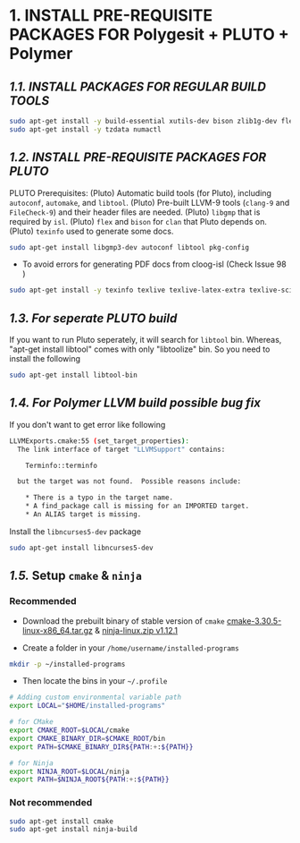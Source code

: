 # 1. INSTALL PRE-REQUISITE PACKAGES FOR Polygesit + PLUTO + Polymer


## _1.1. INSTALL PACKAGES FOR REGULAR BUILD TOOLS_

```sh
sudo apt-get install -y build-essential xutils-dev bison zlib1g-dev flex libglu1-mesa-dev
sudo apt-get install -y tzdata numactl
```


## _1.2. INSTALL PRE-REQUISITE PACKAGES FOR PLUTO_
PLUTO Prerequisites:
(Pluto) Automatic build tools (for Pluto), including `autoconf`, `automake`, and `libtool`.
(Pluto) Pre-built LLVM-9 tools (`clang-9` and `FileCheck-9`) and their header files are needed.
(Pluto) `libgmp` that is required by `isl`.
(Pluto) `flex` and `bison` for `clan` that Pluto depends on.
(Pluto) `texinfo` used to generate some docs.


```sh
sudo apt-get install libgmp3-dev autoconf libtool pkg-config
```


- To avoid errors for generating PDF docs from cloog-isl (Check Issue 98 )

```sh
sudo apt-get install -y texinfo texlive texlive-latex-extra texlive-science
```


## _1.3. For seperate PLUTO build_
If you want to run Pluto seperately, it will search for `libtool` bin. Whereas, "apt-get install libtool" comes with only "libtoolize" bin. So you need to install the following

```sh
sudo apt-get install libtool-bin
```

## _1.4. For Polymer LLVM build possible bug fix_

If you don't want to get error like following
```sh
LLVMExports.cmake:55 (set_target_properties):
  The link interface of target "LLVMSupport" contains:

    Terminfo::terminfo

  but the target was not found.  Possible reasons include:

    * There is a typo in the target name.
    * A find_package call is missing for an IMPORTED target.
    * An ALIAS target is missing.
```
Install the `libncurses5-dev` package

```sh
sudo apt-get install libncurses5-dev
```


## _1.5._ Setup `cmake` & `ninja`

### Recommended
- Download the prebuilt binary of stable version of `cmake` [cmake-3.30.5-linux-x86_64.tar.gz](https://github.com/Kitware/CMake/releases/download/v3.30.5/cmake-3.30.5-linux-x86_64.tar.gz) & [ninja-linux.zip v1.12.1](https://github.com/ninja-build/ninja/releases/download/v1.12.1/ninja-linux.zip)

- Create a folder in your `/home/username/installed-programs`

```sh
mkdir -p ~/installed-programs
```

- Then locate the bins in your `~/.profile`

```sh
# Adding custom environmental variable path
export LOCAL="$HOME/installed-programs"

# for CMake
export CMAKE_ROOT=$LOCAL/cmake
export CMAKE_BINARY_DIR=$CMAKE_ROOT/bin
export PATH=$CMAKE_BINARY_DIR${PATH:+:${PATH}}

# for Ninja
export NINJA_ROOT=$LOCAL/ninja
export PATH=$NINJA_ROOT${PATH:+:${PATH}}
```

### Not recommended

```sh
sudo apt-get install cmake
sudo apt-get install ninja-build
```
